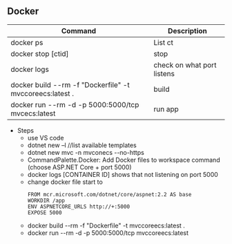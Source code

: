 Docker
------

| Command | Description |
| --- | --- |
| docker ps | List ct |
| docker stop [ctid] | stop |
| docker logs | check on what port listens |
| docker build --rm -f "Dockerfile" -t mvccoreecs:latest . | build |
| docker run --rm -d -p 5000:5000/tcp mvcecs:latest | run app |

* Steps
  * use VS code
  * dotnet new –l //list available templates
  * dotnet new mvc -n mvconecs --no-https
  * CommandPalette.Docker: Add Docker files to workspace command (choose ASP.NET Core + port 5000)
  * docker logs [CONTAINER ID]  shows that not listening on port 5000
  * change docker file start to 
    ```
    FROM mcr.microsoft.com/dotnet/core/aspnet:2.2 AS base
    WORKDIR /app
    ENV ASPNETCORE_URLS http://+:5000
    EXPOSE 5000
    ```
  * docker build --rm -f "Dockerfile" -t mvccoreecs:latest . 
  * docker run --rm -d -p 5000:5000/tcp mvccoreecs:latest
